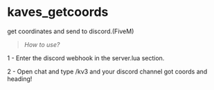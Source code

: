 # kaves_getcoords
get coordinates and send to discord.(FiveM)


>*How to use?*

1 - Enter the discord webhook in the server.lua section.

2 - Open chat and type /kv3 and your discord channel got coords and heading!




